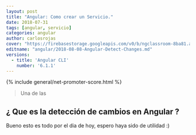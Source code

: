 ```yaml
---
layout: post
title: "Angular: Como crear un Servicio."
date: 2018-07-31
tags: [angular, servicio]
categories: angular
author: carlosrojas
cover: "https://firebasestorage.googleapis.com/v0/b/ngclassroom-8ba81.appspot.com/o/posts%2F2018-08-08-Angular-Detect-Changes%2FTitulos.png?alt=media&token=edc21349-6520-4d5e-bb59-ac0dd4cc851c"
editname: "angular/2018-08-08-Angular-Detect-Changes.md"
versions:
  - title: 'Angular CLI'
    number: '6.1.1'
---
```


<amp-img width="1024" height="512" layout="responsive" src="https://firebasestorage.googleapis.com/v0/b/ngclassroom-8ba81.appspot.com/o/posts%2F2018-08-08-Angular-Detect-Changes%2FTitulos.png?alt=media&token=edc21349-6520-4d5e-bb59-ac0dd4cc851c"></amp-img>

{% include general/net-promoter-score.html %} 

> Una de las

<!--summary-->

## ¿ Que es la detección de cambios en Angular ?

<amp-img width="776" height="440" layout="responsive" src="https://firebasestorage.googleapis.com/v0/b/ngclassroom-8ba81.appspot.com/o/posts%2F2018-08-08-Angular-Detect-Changes%2F1.png?alt=media&token=bf7e9d9a-9434-4fd9-9b07-402d7a38661c"></amp-img>

<amp-img width="825" height="584" layout="responsive" src="https://firebasestorage.googleapis.com/v0/b/ngclassroom-8ba81.appspot.com/o/posts%2F2018-08-08-Angular-Detect-Changes%2FCaptura%20de%20pantalla%202018-08-09%20a%20la(s)%206.54.47%20a.%20m..png?alt=media&token=cae4b296-2425-460e-a63f-f7d7ef389fd6"></amp-img>

<amp-img width="825" height="582" layout="responsive" src="https://firebasestorage.googleapis.com/v0/b/ngclassroom-8ba81.appspot.com/o/posts%2F2018-08-08-Angular-Detect-Changes%2FCaptura%20de%20pantalla%202018-08-09%20a%20la(s)%206.55.09%20a.%20m..png?alt=media&token=f0ea06c3-3dcf-4118-b04b-c1860c41075d"></amp-img>

<amp-img width="826" height="585" layout="responsive" src="https://firebasestorage.googleapis.com/v0/b/ngclassroom-8ba81.appspot.com/o/posts%2F2018-08-08-Angular-Detect-Changes%2FCaptura%20de%20pantalla%202018-08-09%20a%20la(s)%206.55.22%20a.%20m..png?alt=media&token=338c9d96-3b84-4bb4-b255-2a6e3127b893"></amp-img>

<amp-img width="829" height="588" layout="responsive" src="https://firebasestorage.googleapis.com/v0/b/ngclassroom-8ba81.appspot.com/o/posts%2F2018-08-08-Angular-Detect-Changes%2FCaptura%20de%20pantalla%202018-08-09%20a%20la(s)%206.57.36%20a.%20m..png?alt=media&token=bfb2391e-c82a-48e3-adcb-0f0925ffab65"></amp-img>

Bueno esto es todo por el dia de hoy, espero haya sido de utilidad :)



